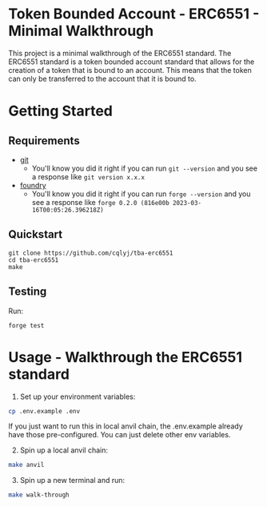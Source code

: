 # Token Bounded Account - ERC6551 - Minimal Walkthrough

This project is a minimal walkthrough of the ERC6551 standard. The ERC6551 standard is a token bounded account standard that allows for the creation of a token that is bound to an account. This means that the token can only be transferred to the account that it is bound to.

# Getting Started

## Requirements

- [git](https://git-scm.com/book/en/v2/Getting-Started-Installing-Git)
  - You'll know you did it right if you can run `git --version` and you see a response like `git version x.x.x`
- [foundry](https://getfoundry.sh/)
  - You'll know you did it right if you can run `forge --version` and you see a response like `forge 0.2.0 (816e00b 2023-03-16T00:05:26.396218Z)`

## Quickstart

```
git clone https://github.com/cqlyj/tba-erc6551
cd tba-erc6551
make
```

## Testing

Run:

```
forge test
```

# Usage - Walkthrough the ERC6551 standard

1. Set up your environment variables:

```bash
cp .env.example .env
```

If you just want to run this in local anvil chain, the .env.example already have those pre-configured. You can just delete other env variables.

2. Spin up a local anvil chain:

```bash
make anvil
```

3. Spin up a new terminal and run:

```bash
make walk-through
```
